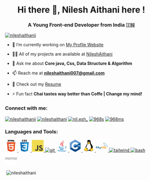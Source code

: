 <h1 align="center">Hi there 👋, Nilesh Aithani here !</h1>
<h3 align="center">A Young Front-end Developer from India 🇮🇳</h3>

<p align="left"> <a href="https://twitter.com/nileshaithanii" target="blank"><img src="https://img.shields.io/twitter/follow/nileshaithanii?logo=twitter&style=for-the-badge" alt="nileshaithanii" /></a> </p>

- 🔭 I’m currently working on [My Profile Website](https://github.com/NileshAithani/Profile-Website)

- 👨‍💻 All of my projects are available at [NileshAithani](https://github.com/NileshAithani)

- 💬 Ask me about **Core java, Css, Data Structure & Algorithm**

- 📫 Reach me at **nileshaithani007@gmail.com**

- 📄 Check out my [Resume](https://drive.google.com/file/d/13opzTvWToGL12Y1GXVO0SDgWPSOcoHpl/view?usp=sharing)

- ⚡ Fun fact **Chai tastes way better than Coffe | Change my mind!**

<h3 align="left">Connect with me:</h3>
<p align="left">
<a href="https://twitter.com/nileshaithanii" target="blank"><img align="center" src="https://raw.githubusercontent.com/rahuldkjain/github-profile-readme-generator/master/src/images/icons/Social/twitter.svg" alt="nileshaithanii" height="30" width="40" /></a>
<a href="https://linkedin.com/in/nileshaithani" target="blank"><img align="center" src="https://raw.githubusercontent.com/rahuldkjain/github-profile-readme-generator/master/src/images/icons/Social/linked-in-alt.svg" alt="nileshaithani" height="30" width="40" /></a>
<a href="https://instagram.com/nil.esh_" target="blank"><img align="center" src="https://raw.githubusercontent.com/rahuldkjain/github-profile-readme-generator/master/src/images/icons/Social/instagram.svg" alt="nil.esh_" height="30" width="40" /></a>
<a href="https://www.leetcode.com/968s" target="blank"><img align="center" src="https://raw.githubusercontent.com/rahuldkjain/github-profile-readme-generator/master/src/images/icons/Social/leet-code.svg" alt="968s" height="30" width="40" /></a>
<a href="https://auth.geeksforgeeks.org/user/968ms" target="blank"><img align="center" src="https://raw.githubusercontent.com/rahuldkjain/github-profile-readme-generator/master/src/images/icons/Social/geeks-for-geeks.svg" alt="968ms" height="30" width="40" /></a>
</p>

<h3 align="left">Languages and Tools:</h3>
<p align="left"><a href="https://www.w3.org/html/" target="_blank" rel="noreferrer"> <img src="https://raw.githubusercontent.com/devicons/devicon/master/icons/html5/html5-original-wordmark.svg" alt="html5" width="40" height="40"/> </a> <a href="https://www.w3schools.com/css/" target="_blank" rel="noreferrer"> <img src="https://raw.githubusercontent.com/devicons/devicon/master/icons/css3/css3-original-wordmark.svg" alt="css3" width="40" height="40"/> </a>  <a href="https://developer.mozilla.org/en-US/docs/Web/JavaScript" target="_blank" rel="noreferrer"> <img src="https://raw.githubusercontent.com/devicons/devicon/master/icons/javascript/javascript-original.svg" alt="javascript" width="40" height="40"/> </a> <a href="https://git-scm.com/" target="_blank" rel="noreferrer"> <img src="https://www.vectorlogo.zone/logos/git-scm/git-scm-icon.svg" alt="git" width="40" height="40"/> </a>  <a href="https://www.java.com" target="_blank" rel="noreferrer"> <img src="https://raw.githubusercontent.com/devicons/devicon/master/icons/java/java-original.svg" alt="java" width="40" height="40"/> </a> <a href="https://www.w3schools.com/cpp/" target="_blank" rel="noreferrer"> <img src="https://raw.githubusercontent.com/devicons/devicon/master/icons/cplusplus/cplusplus-original.svg" alt="cplusplus" width="40" height="40"/> </a> <a href="https://www.linux.org/" target="_blank" rel="noreferrer"> <img src="https://raw.githubusercontent.com/devicons/devicon/master/icons/linux/linux-original.svg" alt="linux" width="40" height="40"/> </a> <a href="https://www.mysql.com/" target="_blank" rel="noreferrer"> <img src="https://raw.githubusercontent.com/devicons/devicon/master/icons/mysql/mysql-original-wordmark.svg" alt="mysql" width="40" height="40"/> </a> <a href="https://tailwindcss.com/" target="_blank" rel="noreferrer"> <img src="https://www.vectorlogo.zone/logos/tailwindcss/tailwindcss-icon.svg" alt="tailwind" width="40" height="40"/> </a><a href="https://www.gnu.org/software/bash/" target="_blank" rel="noreferrer"> <img src="https://www.vectorlogo.zone/logos/gnu_bash/gnu_bash-icon.svg" alt="bash" width="40" height="40"/> </a> <a href="https://expressjs.com" target="_blank" rel="noreferrer"> <img src="https://raw.githubusercontent.com/devicons/devicon/master/icons/express/express-original-wordmark.svg" alt="express" width="40" height="40"/> </a> </p>

<p>&nbsp;<img align="center" src="https://github-readme-stats.vercel.app/api?username=nileshaithani&show_icons=true&locale=en" alt="nileshaithani" /></p>
